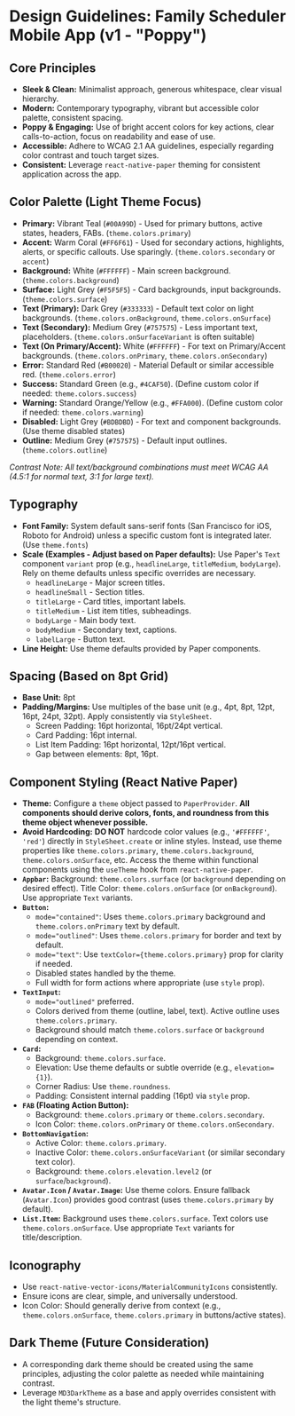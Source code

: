 # Design Guidelines: Family Scheduler Mobile App (v1 - "Poppy")

## Core Principles

*   **Sleek & Clean:** Minimalist approach, generous whitespace, clear visual hierarchy.
*   **Modern:** Contemporary typography, vibrant but accessible color palette, consistent spacing.
*   **Poppy & Engaging:** Use of bright accent colors for key actions, clear calls-to-action, focus on readability and ease of use.
*   **Accessible:** Adhere to WCAG 2.1 AA guidelines, especially regarding color contrast and touch target sizes.
*   **Consistent:** Leverage `react-native-paper` theming for consistent application across the app.

## Color Palette (Light Theme Focus)

*   **Primary:** Vibrant Teal (`#00A99D`) - Used for primary buttons, active states, headers, FABs. (`theme.colors.primary`)
*   **Accent:** Warm Coral (`#FF6F61`) - Used for secondary actions, highlights, alerts, or specific callouts. Use sparingly. (`theme.colors.secondary` or `accent`)
*   **Background:** White (`#FFFFFF`) - Main screen background. (`theme.colors.background`)
*   **Surface:** Light Grey (`#F5F5F5`) - Card backgrounds, input backgrounds. (`theme.colors.surface`)
*   **Text (Primary):** Dark Grey (`#333333`) - Default text color on light backgrounds. (`theme.colors.onBackground`, `theme.colors.onSurface`)
*   **Text (Secondary):** Medium Grey (`#757575`) - Less important text, placeholders. (`theme.colors.onSurfaceVariant` is often suitable)
*   **Text (On Primary/Accent):** White (`#FFFFFF`) - For text on Primary/Accent backgrounds. (`theme.colors.onPrimary`, `theme.colors.onSecondary`)
*   **Error:** Standard Red (`#B00020`) - Material Default or similar accessible red. (`theme.colors.error`)
*   **Success:** Standard Green (e.g., `#4CAF50`). (Define custom color if needed: `theme.colors.success`)
*   **Warning:** Standard Orange/Yellow (e.g., `#FFA000`). (Define custom color if needed: `theme.colors.warning`)
*   **Disabled:** Light Grey (`#BDBDBD`) - For text and component backgrounds. (Use theme disabled states)
*   **Outline:** Medium Grey (`#757575`) - Default input outlines. (`theme.colors.outline`)

*Contrast Note: All text/background combinations must meet WCAG AA (4.5:1 for normal text, 3:1 for large text).*

## Typography

*   **Font Family:** System default sans-serif fonts (San Francisco for iOS, Roboto for Android) unless a specific custom font is integrated later. (Use `theme.fonts`)
*   **Scale (Examples - Adjust based on Paper defaults):** Use Paper's `Text` component `variant` prop (e.g., `headlineLarge`, `titleMedium`, `bodyLarge`). Rely on theme defaults unless specific overrides are necessary.
    *   `headlineLarge` - Major screen titles.
    *   `headlineSmall` - Section titles.
    *   `titleLarge` - Card titles, important labels.
    *   `titleMedium` - List item titles, subheadings.
    *   `bodyLarge` - Main body text.
    *   `bodyMedium` - Secondary text, captions.
    *   `labelLarge` - Button text.
*   **Line Height:** Use theme defaults provided by Paper components.

## Spacing (Based on 8pt Grid)

*   **Base Unit:** 8pt
*   **Padding/Margins:** Use multiples of the base unit (e.g., 4pt, 8pt, 12pt, 16pt, 24pt, 32pt). Apply consistently via `StyleSheet`.
    *   Screen Padding: 16pt horizontal, 16pt/24pt vertical.
    *   Card Padding: 16pt internal.
    *   List Item Padding: 16pt horizontal, 12pt/16pt vertical.
    *   Gap between elements: 8pt, 16pt.

## Component Styling (React Native Paper)

*   **Theme:** Configure a `theme` object passed to `PaperProvider`. **All components should derive colors, fonts, and roundness from this theme object whenever possible.**
*   **Avoid Hardcoding:** **DO NOT** hardcode color values (e.g., `'#FFFFFF'`, `'red'`) directly in `StyleSheet.create` or inline styles. Instead, use theme properties like `theme.colors.primary`, `theme.colors.background`, `theme.colors.onSurface`, etc. Access the theme within functional components using the `useTheme` hook from `react-native-paper`.
*   **`Appbar`:** Background: `theme.colors.surface` (or `background` depending on desired effect). Title Color: `theme.colors.onSurface` (or `onBackground`). Use appropriate `Text` variants.
*   **`Button`:**
    *   `mode="contained"`: Uses `theme.colors.primary` background and `theme.colors.onPrimary` text by default.
    *   `mode="outlined"`: Uses `theme.colors.primary` for border and text by default.
    *   `mode="text"`: Use `textColor={theme.colors.primary}` prop for clarity if needed.
    *   Disabled states handled by the theme.
    *   Full width for form actions where appropriate (use `style` prop).
*   **`TextInput`:**
    *   `mode="outlined"` preferred.
    *   Colors derived from theme (outline, label, text). Active outline uses `theme.colors.primary`.
    *   Background should match `theme.colors.surface` or `background` depending on context.
*   **`Card`:**
    *   Background: `theme.colors.surface`.
    *   Elevation: Use theme defaults or subtle override (e.g., `elevation={1}`).
    *   Corner Radius: Use `theme.roundness`.
    *   Padding: Consistent internal padding (16pt) via `style` prop.
*   **`FAB` (Floating Action Button):**
    *   Background: `theme.colors.primary` or `theme.colors.secondary`.
    *   Icon Color: `theme.colors.onPrimary` or `theme.colors.onSecondary`.
*   **`BottomNavigation`:**
    *   Active Color: `theme.colors.primary`.
    *   Inactive Color: `theme.colors.onSurfaceVariant` (or similar secondary text color).
    *   Background: `theme.colors.elevation.level2` (or `surface`/`background`).
*   **`Avatar.Icon` / `Avatar.Image`:** Use theme colors. Ensure fallback (`Avatar.Icon`) provides good contrast (uses `theme.colors.primary` by default).
*   **`List.Item`:** Background uses `theme.colors.surface`. Text colors use `theme.colors.onSurface`. Use appropriate `Text` variants for title/description.

## Iconography

*   Use `react-native-vector-icons/MaterialCommunityIcons` consistently.
*   Ensure icons are clear, simple, and universally understood.
*   Icon Color: Should generally derive from context (e.g., `theme.colors.onSurface`, `theme.colors.primary` in buttons/active states).

## Dark Theme (Future Consideration)

*   A corresponding dark theme should be created using the same principles, adjusting the color palette as needed while maintaining contrast.
*   Leverage `MD3DarkTheme` as a base and apply overrides consistent with the light theme's structure.
